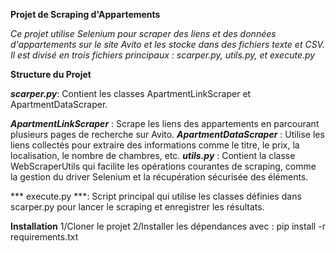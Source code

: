 **Projet de Scraping d'Appartements**

*Ce projet utilise Selenium pour scraper des liens et des données d'appartements sur le site Avito et les stocke dans des fichiers texte et CSV. Il est divisé en trois fichiers principaux : scarper.py, utils.py, et execute.py*


**Structure du Projet**

***scarper.py***: Contient les classes ApartmentLinkScraper et ApartmentDataScraper.

***ApartmentLinkScraper*** : Scrape les liens des appartements en parcourant plusieurs pages de recherche sur Avito.
***ApartmentDataScraper*** : Utilise les liens collectés pour extraire des informations comme le titre, le prix, la localisation, le nombre de chambres, etc.
***utils.py*** : Contient la classe WebScraperUtils qui facilite les opérations courantes de scraping, comme la gestion du driver Selenium et la récupération sécurisée des éléments.

*** execute.py ***: Script principal qui utilise les classes définies dans scarper.py pour lancer le scraping et enregistrer les résultats.




**Installation**
1/Cloner le projet
2/Installer les dépendances avec : pip install -r requirements.txt



